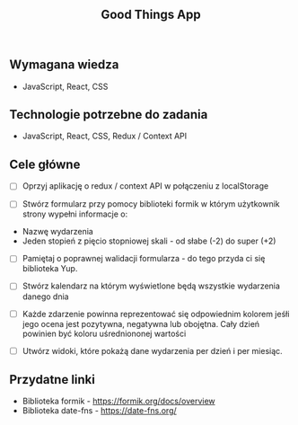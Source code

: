 <h2 align="center">Good Things App</h2>

<br>

## Wymagana wiedza

- JavaScript, React, CSS

## Technologie potrzebne do zadania

- JavaScript, React, CSS, Redux / Context API

## Cele główne

- [ ] Oprzyj aplikację o redux / context API w połączeniu z localStorage

- [ ] Stwórz formularz przy pomocy biblioteki formik w którym użytkownik strony wypełni informacje o:

* Nazwę wydarzenia
* Jeden stopień z pięcio stopniowej skali - od słabe (-2) do super (+2)

- [ ] Pamiętaj o poprawnej walidacji formularza - do tego przyda ci się biblioteka Yup.

- [ ] Stwórz kalendarz na którym wyświetlone będą wszystkie wydarzenia danego dnia

- [ ] Każde zdarzenie powinna reprezentować się odpowiednim kolorem jeśłi jego ocena jest pozytywna, negatywna lub obojętna. Cały dzień powinien być koloru uśredniononej wartości

- [ ] Utwórz widoki, które pokażą dane wydarzenia per dzień i per miesiąc.

## Przydatne linki

- Biblioteka formik - https://formik.org/docs/overview
- Biblioteka date-fns - https://date-fns.org/
